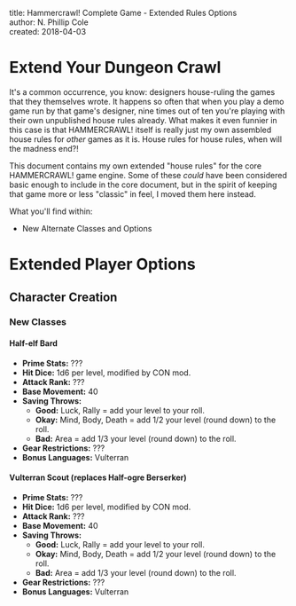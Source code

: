 title: Hammercrawl! Complete Game - Extended Rules Options  
author: N. Phillip Cole  
created: 2018-04-03  


# Extend Your Dungeon Crawl

It's a common occurrence, you know: designers house-ruling the games that they themselves wrote. It happens so often that when you play a demo game run by that game's designer, nine times out of ten you're playing with their own unpublished house rules already. What makes it even funnier in this case is that HAMMERCRAWL! itself is really just my own assembled house rules for *other* games as it is. House rules for house rules, when will the madness end?!

This document contains my own extended "house rules" for the core HAMMERCRAWL! game engine. Some of these *could* have been considered basic enough to include in the core document, but in the spirit of keeping that game more or less "classic" in feel, I moved them here instead.

What you'll find within:

* New Alternate Classes and Options


# Extended Player Options


## Character Creation


### New Classes


#### Half-elf Bard

* **Prime Stats:** ???
* **Hit Dice:** 1d6 per level, modified by CON mod.
* **Attack Rank:** ???
* **Base Movement:** 40
* **Saving Throws:**
  - **Good:** Luck, Rally = add your level to your roll.
  - **Okay:** Mind, Body, Death = add 1/2 your level (round down) to the roll.
  - **Bad:** Area = add 1/3 your level (round down) to the roll.
* **Gear Restrictions:** ???
* **Bonus Languages:** Vulterran


#### Vulterran Scout (replaces Half-ogre Berserker)

* **Prime Stats:** ???
* **Hit Dice:** 1d6 per level, modified by CON mod.
* **Attack Rank:** ???
* **Base Movement:** 40
* **Saving Throws:**
  - **Good:** Luck, Rally = add your level to your roll.
  - **Okay:** Mind, Body, Death = add 1/2 your level (round down) to the roll.
  - **Bad:** Area = add 1/3 your level (round down) to the roll.
* **Gear Restrictions:** ???
* **Bonus Languages:** Vulterran
